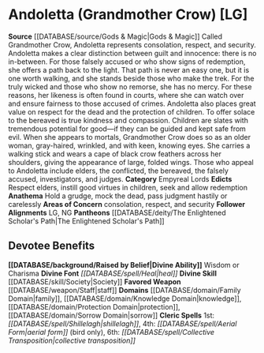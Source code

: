 ﻿---
ability:
- Wisdom
- Charisma
ability_boost:
- Wisdom
- Charisma
alignment: LG
deity:
- '[[DATABASE/deity/Andoletta|Andoletta]]'
- '[[DATABASE/deity/The Enlightened Scholar''s Path|TheEnlightened Scholar''s Path]]'
deity_category: Empyreal Lords
divine_font: Heal
domain:
- '[[DATABASE/domain/Family Domain|Family]]'
- '[[DATABASE/domain/Knowledge Domain|Knowledge]]'
- '[[DATABASE/domain/Protection Domain|Protection]]'
- '[[DATABASE/domain/Sorrow Domain|Sorrow]]'
favored_weapon: '[[DATABASE/weapon/Staff|Staff]]'
follower_alignment:
- LG
- NG
id: '112'
name: Andoletta
rarity: Common
rus_type_level: null
skill:
- '[[DATABASE/skill/Society|Society]]'
source: '[[DATABASE/source/Gods & Magic|Gods & Magic]]'
trait: null
type: Deity

---
# Andoletta (Grandmother Crow) [LG]

**Source** [[DATABASE/source/Gods & Magic|Gods & Magic]] 
Called Grandmother Crow, Andoletta represents consolation, respect, and security. Andoletta makes a clear distinction between guilt and innocence: there is no in-between. For those falsely accused or who show signs of redemption, she offers a path back to the light. That path is never an easy one, but it is one worth walking, and she stands beside those who make the trek. For the truly wicked and those who show no remorse, she has no mercy. For these reasons, her likeness is often found in courts, where she can watch over and ensure fairness to those accused of crimes. Andoletta also places great value on respect for the dead and the protection of children. To offer solace to the bereaved is true kindness and compassion. Children are slates with tremendous potential for good—if they can be guided and kept safe from evil.
 When she appears to mortals, Grandmother Crow does so as an older woman, gray-haired, wrinkled, and with keen, knowing eyes. She carries a walking stick and wears a cape of black crow feathers across her shoulders, giving the appearance of large, folded wings. Those who appeal to Andoletta include elders, the conflicted, the bereaved, the falsely accused, investigators, and judges.
**Category** Empyreal Lords
**Edicts** Respect elders, instill good virtues in children, seek and allow redemption
**Anathema** Hold a grudge, mock the dead, pass judgment hastily or carelessly
**Areas of Concern** consolation, respect, and security
**Follower Alignments** LG, NG
**Pantheons** [[DATABASE/deity/The Enlightened Scholar's Path|The Enlightened Scholar's Path]]

## Devotee Benefits

**[[DATABASE/background/Raised by Belief|Divine Ability]]** Wisdom or Charisma
**Divine Font** _[[DATABASE/spell/Heal|heal]]_
**Divine Skill** [[DATABASE/skill/Society|Society]]
**Favored Weapon** [[DATABASE/weapon/Staff|staff]]
**Domains** [[DATABASE/domain/Family Domain|family]], [[DATABASE/domain/Knowledge Domain|knowledge]], [[DATABASE/domain/Protection Domain|protection]], [[DATABASE/domain/Sorrow Domain|sorrow]]
**Cleric Spells** 1st: _[[DATABASE/spell/Shillelagh|shillelagh]]_, 4th: _[[DATABASE/spell/Aerial Form|aerial form]]_ (bird only), 6th: _[[DATABASE/spell/Collective Transposition|collective transposition]]_